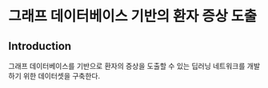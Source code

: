 # 그래프 데이터베이스 기반의 환자 증상 도출  
  
## Introduction
그래프 데이터베이스를 기반으로 환자의 증상을 도출할 수 있는 딥러닝 네트워크를 개발하기 위한 데이터셋을 구축한다.  
